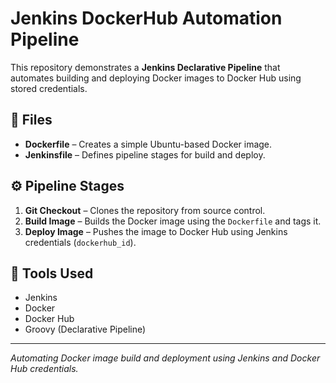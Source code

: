 # Jenkins DockerHub Automation Pipeline

This repository demonstrates a **Jenkins Declarative Pipeline** that automates building and deploying Docker images to Docker Hub using stored credentials.

## 📁 Files
- **Dockerfile** – Creates a simple Ubuntu-based Docker image.
- **Jenkinsfile** – Defines pipeline stages for build and deploy.

## ⚙️ Pipeline Stages
1. **Git Checkout** – Clones the repository from source control.
2. **Build Image** – Builds the Docker image using the `Dockerfile` and tags it.
3. **Deploy Image** – Pushes the image to Docker Hub using Jenkins credentials (`dockerhub_id`).

## 🧰 Tools Used
- Jenkins
- Docker
- Docker Hub
- Groovy (Declarative Pipeline)

---
*Automating Docker image build and deployment using Jenkins and Docker Hub credentials.*
